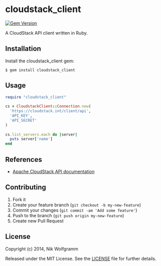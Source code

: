 # cloudstack_client

[![Gem Version](https://badge.fury.io/rb/cloudstack_client.png)](http://badge.fury.io/rb/cloudstack_client)

A CloudStack API client written in Ruby.

## Installation

Install the cloudstack_client gem:

    $ gem install cloudstack_client
    
## Usage

```ruby
require "cloudstack_client"
    
cs = CloudstackClient::Connection.new(
  'https://cloudstack.int/client/api',
  'API_KEY',
  'API_SECRET'
)
     
cs.list_servers.each do |server|
  puts server['name']
end
```    

## References
-  [Apache CloudStack API documentation](http://cloudstack.apache.org/docs/api/)

## Contributing

1. Fork it
2. Create your feature branch (`git checkout -b my-new-feature`)
3. Commit your changes (`git commit -am 'Add some feature'`)
4. Push to the branch (`git push origin my-new-feature`)
5. Create new Pull Request

## License

Copyright (c) 2014, Nik Wolfgramm

Released under the MIT License. See the [LICENSE](https://raw.github.com/niwo/cloudstack_client/master/LICENSE.txt) file for further details.
